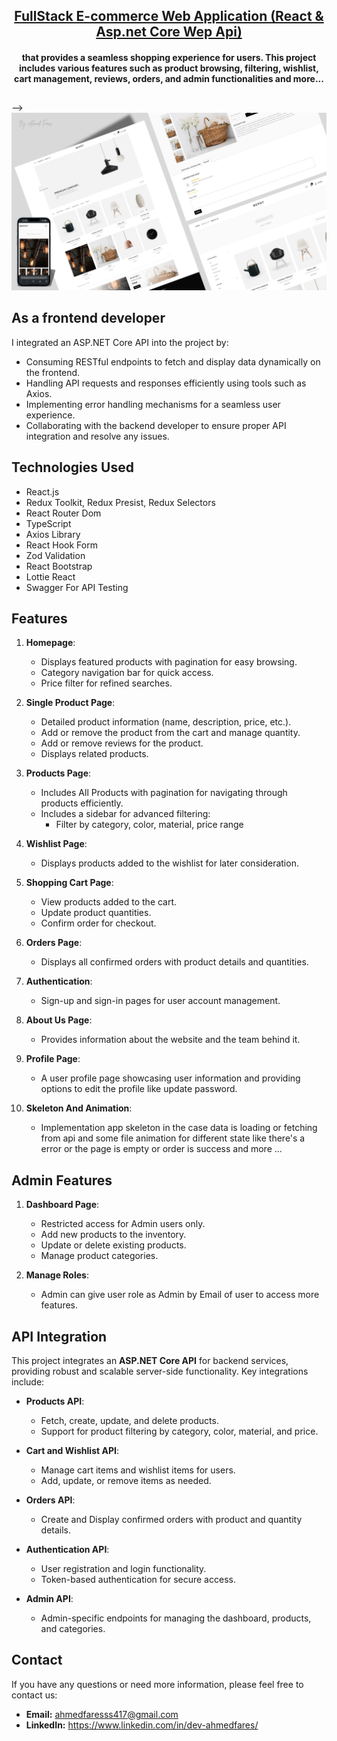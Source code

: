 <div align="center">
<!-- <a href="https://fullstack-ecommerce-react-dotnet.netlify.app/"><img  src="/public/Background.png" width="120" height="auto"/></a> -->
<h2></h2>
<h2><a href="https://fullstack-ecommerce-react-dotnet.netlify.app/">FullStack E-commerce Web Application (React & Asp.net Core Wep Api)</a></h2>
<h4>that provides a seamless shopping experience for users. This project includes various features such as product browsing, filtering, wishlist, cart management, reviews, orders, and admin functionalities and more...
</h4>
</div>
<h2></h2> -->
<center><a href="https://fullstack-ecommerce-react-dotnet.netlify.app/"><img src="/public/Background.png"/></a></center>

## As a frontend developer

I integrated an ASP.NET Core API into the project by:

- Consuming RESTful endpoints to fetch and display data dynamically on the frontend.
- Handling API requests and responses efficiently using tools such as Axios.
- Implementing error handling mechanisms for a seamless user experience.
- Collaborating with the backend developer to ensure proper API integration and resolve any issues.

## Technologies Used

- React.js
- Redux Toolkit, Redux Presist, Redux Selectors
- React Router Dom
- TypeScript
- Axios Library
- React Hook Form
- Zod Validation
- React Bootstrap
- Lottie React
- Swagger For API Testing

<h2>Features</h2>

1. **Homepage**:

   - Displays featured products with pagination for easy browsing.
   - Category navigation bar for quick access.
   - Price filter for refined searches.

2. **Single Product Page**:

   - Detailed product information (name, description, price, etc.).
   - Add or remove the product from the cart and manage quantity.
   - Add or remove reviews for the product.
   - Displays related products.

3. **Products Page**:

   - Includes All Products with pagination for navigating through products efficiently.
   - Includes a sidebar for advanced filtering:
     - Filter by category, color, material, price range

4. **Wishlist Page**:

   - Displays products added to the wishlist for later consideration.

5. **Shopping Cart Page**:

   - View products added to the cart.
   - Update product quantities.
   - Confirm order for checkout.

6. **Orders Page**:

   - Displays all confirmed orders with product details and quantities.

7. **Authentication**:

   - Sign-up and sign-in pages for user account management.

8. **About Us Page**:

   - Provides information about the website and the team behind it.

9. **Profile Page**:

   - A user profile page showcasing user information and providing options to edit the profile like update password.

10. **Skeleton And Animation**:
    - Implementation app skeleton in the case data is loading or fetching from api and some file animation for different state like there's a error or the page is empty or order is success and more ...

## Admin Features

1. **Dashboard Page**:

   - Restricted access for Admin users only.
   - Add new products to the inventory.
   - Update or delete existing products.
   - Manage product categories.

2. **Manage Roles**:
   - Admin can give user role as Admin by Email of user to access more features.

## API Integration

This project integrates an **ASP.NET Core API** for backend services, providing robust and scalable server-side functionality. Key integrations include:

- **Products API**:

  - Fetch, create, update, and delete products.
  - Support for product filtering by category, color, material, and price.

- **Cart and Wishlist API**:

  - Manage cart items and wishlist items for users.
  - Add, update, or remove items as needed.

- **Orders API**:

  - Create and Display confirmed orders with product and quantity details.

- **Authentication API**:

  - User registration and login functionality.
  - Token-based authentication for secure access.

- **Admin API**:
  - Admin-specific endpoints for managing the dashboard, products, and categories.

<h2>Contact</h2>

If you have any questions or need more information, please feel free to contact us:

- **Email:** ahmedfaresss417@gmail.com
- **LinkedIn:** https://www.linkedin.com/in/dev-ahmedfares/
